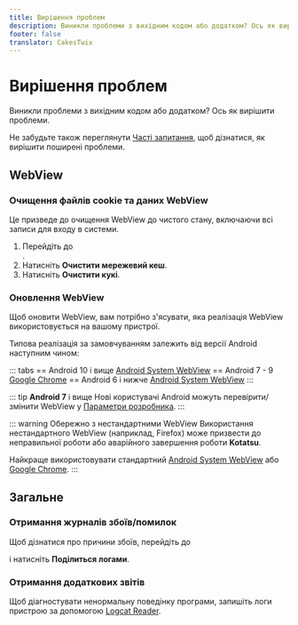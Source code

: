 ```yaml
---
title: Вирішення проблем
description: Виникли проблеми з вихідним кодом або додатком? Ось як вирішити проблеми.
footer: false
translator: CakesTwix
---
```


# Вирішення проблем

Виникли проблеми з вихідним кодом або додатком? Ось як вирішити проблеми.

Не забудьте також переглянути [Часті запитання](), щоб дізнатися, як вирішити поширені проблеми.

## WebView

### Очищення файлів cookie та даних WebView
Це призведе до очищення WebView до чистого стану, включаючи всі записи для входу в системи.

1. Перейдіть до <nav to="data">.
1. Натисніть **Очистити мережевий кеш**.
1. Натисніть **Очистити кукі**.

### Оновлення WebView
Щоб оновити WebView, вам потрібно з'ясувати, яка реалізація WebView використовується на вашому пристрої.

Типова реалізація за замовчуванням залежить від версії Android наступним чином:

::: tabs
== Android 10 і вище
[Android System WebView](https://play.google.com/store/apps/details?id=com.google.android.webview)
== Android 7 - 9
[Google Chrome](https://play.google.com/store/apps/details?id=com.android.chrome)
== Android 6 і нижче
[Android System WebView](https://play.google.com/store/apps/details?id=com.google.android.webview)
:::

::: tip **Android 7** і вище
Нові користувачі Android можуть перевірити/змінити WebView у [Параметри розробника](https://developer.android.com/studio/debug/dev-options).
:::

::: warning Обережно з нестандартними WebView
Використання нестандартного WebView (наприклад, Firefox) може призвести до неправильної роботи або аварійного завершення роботи **Kotatsu**.

Найкраще використовувати стандартний [Android System WebView](https://play.google.com/store/apps/details?id=com.google.android.webview) або [Google Chrome](https://play.google.com/store/apps/details?id=com.android.chrome).
:::

## Загальне

### Отримання журналів збоїв/помилок
Щоб дізнатися про причини збоїв, перейдіть до <nav to="about"> і натисніть **Поділиться логами**.

### Отримання додаткових звітів
Щоб діагностувати ненормальну поведінку програми, запишіть логи пристрою за допомогою [Logcat Reader](https://play.google.com/store/apps/details?id=com.dp.logcatapp).